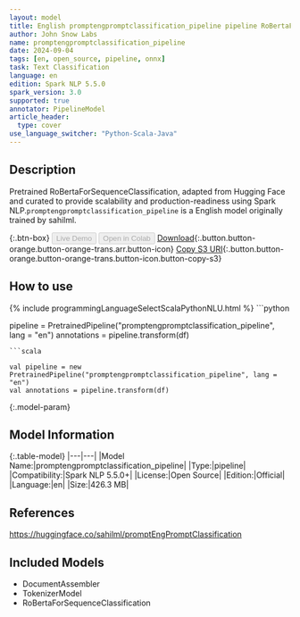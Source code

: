 ```yaml
---
layout: model
title: English promptengpromptclassification_pipeline pipeline RoBertaForSequenceClassification from sahilml
author: John Snow Labs
name: promptengpromptclassification_pipeline
date: 2024-09-04
tags: [en, open_source, pipeline, onnx]
task: Text Classification
language: en
edition: Spark NLP 5.5.0
spark_version: 3.0
supported: true
annotator: PipelineModel
article_header:
  type: cover
use_language_switcher: "Python-Scala-Java"
---
```


## Description

Pretrained RoBertaForSequenceClassification, adapted from Hugging Face and curated to provide scalability and production-readiness using Spark NLP.`promptengpromptclassification_pipeline` is a English model originally trained by sahilml.

{:.btn-box}
<button class="button button-orange" disabled>Live Demo</button>
<button class="button button-orange" disabled>Open in Colab</button>
[Download](https://s3.amazonaws.com/auxdata.johnsnowlabs.com/public/models/promptengpromptclassification_pipeline_en_5.5.0_3.0_1725453325501.zip){:.button.button-orange.button-orange-trans.arr.button-icon}
[Copy S3 URI](s3://auxdata.johnsnowlabs.com/public/models/promptengpromptclassification_pipeline_en_5.5.0_3.0_1725453325501.zip){:.button.button-orange.button-orange-trans.button-icon.button-copy-s3}

## How to use



<div class="tabs-box" markdown="1">
{% include programmingLanguageSelectScalaPythonNLU.html %}
```python

pipeline = PretrainedPipeline("promptengpromptclassification_pipeline", lang = "en")
annotations =  pipeline.transform(df)   

```
```scala

val pipeline = new PretrainedPipeline("promptengpromptclassification_pipeline", lang = "en")
val annotations = pipeline.transform(df)

```
</div>

{:.model-param}
## Model Information

{:.table-model}
|---|---|
|Model Name:|promptengpromptclassification_pipeline|
|Type:|pipeline|
|Compatibility:|Spark NLP 5.5.0+|
|License:|Open Source|
|Edition:|Official|
|Language:|en|
|Size:|426.3 MB|

## References

https://huggingface.co/sahilml/promptEngPromptClassification

## Included Models

- DocumentAssembler
- TokenizerModel
- RoBertaForSequenceClassification